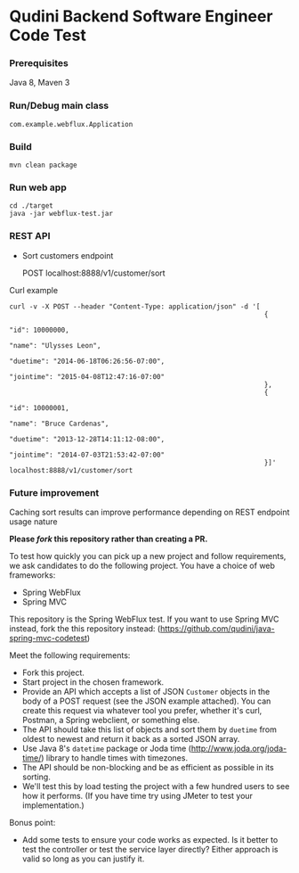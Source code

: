 # Qudini Backend Software Engineer Code Test

### Prerequisites

Java 8, Maven 3

### Run/Debug main class

    com.example.webflux.Application
    
### Build

    mvn clean package

### Run web app

    cd ./target
    java -jar webflux-test.jar


### REST API

 * Sort customers endpoint
        
   
    POST localhost:8888/v1/customer/sort

Curl example
    
    curl -v -X POST --header "Content-Type: application/json" -d '[
                                                                    {
                                                                      "id": 10000000,
                                                                      "name": "Ulysses Leon",
                                                                      "duetime": "2014-06-18T06:26:56-07:00",
                                                                      "jointime": "2015-04-08T12:47:16-07:00"
                                                                    },
                                                                    {
                                                                      "id": 10000001,
                                                                      "name": "Bruce Cardenas",
                                                                      "duetime": "2013-12-28T14:11:12-08:00",
                                                                      "jointime": "2014-07-03T21:53:42-07:00"
                                                                    }]' localhost:8888/v1/customer/sort
                                                                    
### Future improvement

Caching sort results can improve performance depending on REST endpoint usage nature  


      
**Please _fork_ this repository rather than creating a PR.**

To test how quickly you can pick up a new project and follow requirements, we ask
candidates to do the following project. You have a choice of web frameworks:

* Spring WebFlux
* Spring MVC

This repository is the Spring WebFlux test. If you want to use Spring MVC
instead, fork the this repository instead:
(https://github.com/qudini/java-spring-mvc-codetest)


Meet the following requirements:

* Fork this project.
* Start project in the chosen framework.
* Provide an API which accepts a list of JSON `Customer` objects in the body of
  a POST request (see the JSON example attached). You can create this request
  via whatever tool you prefer, whether it's curl, Postman, a Spring webclient,
  or something else.
* The API should take this list of objects and sort them by `duetime` from
  oldest to newest and return it back as a sorted JSON array.
* Use Java 8's `datetime` package or Joda time (http://www.joda.org/joda-time/)
  library to handle times with timezones.
* The API should be non-blocking and be as efficient as possible in its sorting.
* We'll test this by load testing the project with a few hundred users to see
  how it performs. (If you have time try using JMeter to test your
  implementation.)

Bonus point:
* Add some tests to ensure your code works as expected. Is it better to test the
  controller or test the service layer directly? Either approach is valid so
  long as you can justify it.
